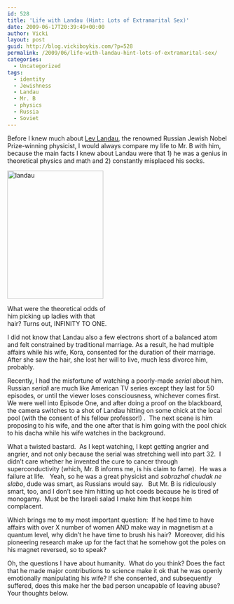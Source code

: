 ```yaml
---
id: 528
title: 'Life with Landau (Hint: Lots of Extramarital Sex)'
date: 2009-06-17T20:39:49+00:00
author: Vicki
layout: post
guid: http://blog.vickiboykis.com/?p=528
permalink: /2009/06/life-with-landau-hint-lots-of-extramarital-sex/
categories:
  - Uncategorized
tags:
  - identity
  - Jewishness
  - Landau
  - Mr. B
  - physics
  - Russia
  - Soviet
---
```

Before I knew much about [Lev Landau](http://en.wikipedia.org/wiki/Lev_Davidovich_Landau), the renowned Russian Jewish Nobel Prize-winning physicist, I would always compare my life to Mr. B with him, because the main facts I knew about Landau were that 1) he was a genius in theoretical physics and math and 2) constantly misplaced his socks.

<div id="attachment_542" style="width: 229px" class="wp-caption aligncenter">
  <a href="http://blog.vickiboykis.com/wp-content/uploads/2009/06/landau.gif"><img class="size-full wp-image-542" title="landau" src="http://blog.vickiboykis.com/wp-content/uploads/2009/06/landau.gif" alt="landau" width="219" height="292" /></a>
  
  <p class="wp-caption-text">
    What were the theoretical odds of him picking up ladies with that hair? Turns out, INFINITY TO ONE.
  </p>
</div>

<p style="text-align: center;">
  <p>
    I did not know that Landau also a few electrons short of a balanced atom  and felt constrained by traditional marriage. As a result, he had multiple affairs while his wife, Kora, consented for the duration of their marriage.  After she saw the hair, she lost her will to live, much less divorce him, probably.
  </p>
  
  <p>
    Recently, I had the misfortune of watching a poorly-made <em>serial</em> about him.  Russian<em> seriali</em> are much like American TV series except they last for 50 episodes, or until the viewer loses consciousness, whichever comes first.  We were well into Episode One, and after doing a proof on the blackboard, the camera switches to a shot of Landau hitting on some chick at the local pool (with the consent of his fellow professor!) .  The next scene is him proposing to his wife, and the one after that is him going with the pool chick to his dacha while his wife watches in the background.
  </p>
  
  <p>
    What a twisted bastard.  As I kept watching, I kept getting angrier and angrier, and not only because the serial was stretching well into part 32.  I didn&#8217;t care whether he invented the cure to cancer through superconductivity (which, Mr. B informs me, is his claim to fame).  He was a failure at life.   Yeah, so he was a great physicist and <em>sobrazhal chudak ne slabo</em>, dude was smart, as Russians would say.   But Mr. B is ridiculously smart, too, and I don&#8217;t see him hitting up hot coeds because he is tired of monogamy.  Must be the Israeli salad I make him that keeps him complacent.
  </p>
  
  <p>
    Which brings me to my most important question:  If he had time to have affairs with over X number of women AND make way in magnetism at a quantum level, why didn&#8217;t he have time to brush his hair?  Moreover, did his pioneering research make up for the fact that he somehow got the poles on his magnet reversed, so to speak?
  </p>
  
  <p>
    Oh, the questions I have about humanity.  What do you think? Does the fact that he made major contributions to science make it ok that he was openly emotionally manipulating his wife? If she consented, and subsequently suffered, does this make her the bad person uncapable of leaving abuse?   Your thoughts below.
  </p>